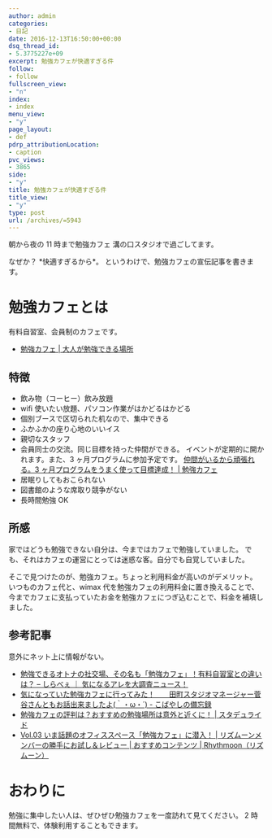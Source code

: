 ```yaml
---
author: admin
categories:
- 日記
date: 2016-12-13T16:50:00+00:00
dsq_thread_id:
- 5.3775227e+09
excerpt: 勉強カフェが快適すぎる件
follow:
- follow
fullscreen_view:
- "n"
index:
- index
menu_view:
- "y"
page_layout:
- def
pdrp_attributionLocation:
- caption
pvc_views:
- 3865
side:
- "y"
title: 勉強カフェが快適すぎる件
title_view:
- "y"
type: post
url: /archives/=5943
---
```


朝から夜の 11 時まで勉強カフェ 溝の口スタジオで過ごしてます。

なぜか？ \*快適すぎるから\*。
というわけで、勉強カフェの宣伝記事を書きます。

勉強カフェとは
==============

有料自習室、会員制のカフェです。

-   [勉強カフェ | 大人が勉強できる場所](https://www.benkyo-cafe.net/)

特徴
----

-   飲み物（コーヒー）飲み放題
-   wifi 使いたい放題、パソコン作業がはかどるはかどる
-   個別ブースで区切られた机なので、集中できる
-   ふかふかの座り心地のいいイス
-   親切なスタッフ
-   会員同士の交流。同じ目標を持った仲間ができる。
    イベントが定期的に開かれます。また、3 ヶ月プログラムに参加予定です。
    [仲間がいるから頑張れる。3 ヶ月プログラムをうまく使って目標達成！ |
    勉強カフェ](https://www.benkyo-cafe.net/people/article20160728/)
-   居眠りしてもおこられない
-   図書館のような席取り競争がない
-   長時間勉強 OK

所感
----

家ではどうも勉強できない自分は、今まではカフェで勉強していました。
でも、それはカフェの運営にとっては迷惑な客。自分でも自覚していました。

そこで見つけたのが、勉強カフェ。ちょっと利用料金が高いのがデメリット。
いつものカフェ代と、wimax 代を勉強カフェの利用料金に置き換えることで、
今までカフェに支払っていたお金を勉強カフェにつぎ込むことで、料金を補填しました。

参考記事
--------

意外にネット上に情報がない。

-   [勉強できるオトナの社交場、その名も「勉強カフェ」！有料自習室との違いは？
    – しらべぇ ｜
    気になるアレを大調査ニュース！](https://sirabee.com/2015/02/17/18637/)
-   [気になっていた勉強カフェに行ってみた！　　田町スタジオマネージャー菅谷さんともお話出来ましたよ(｀・ω・´) -
    こばやしの備忘録](https://keioshukatsu.hatenablog.com/entry/2015/08/31/035125)
-   [勉強カフェの評判は？おすすめの勉強場所は意外と近くに！ |
    スタデュライド](https://sikakutoroune.xyz/%E9%9B%91%E8%AB%87/%E5%8B%89%E5%BC%B7%E3%82%AB%E3%83%95%E3%82%A7%E3%81%AE%E8%A9%95%E5%88%A4%E3%81%AF%E3%81%A9%E3%81%86%EF%BC%9F%E3%81%8A%E3%81%99%E3%81%99%E3%82%81%E3%81%AE%E5%8B%89%E5%BC%B7%E5%A0%B4%E6%89%80%E3%81%AF)
-   [Vol.03 いま話題のオフィススペース「勉強カフェ」に潜入！ |
    リズムーンメンバーの勝手にお試し＆レビュー | おすすめコンテンツ |
    Rhythmoon（リズムーン）](https://www.rhythmoon.com/contents/review/column_664.html)

おわりに
========

勉強に集中したい人は、ぜひぜひ勉強カフェを一度訪れて見てください。 2
時間無料で、体験利用することもできます。

